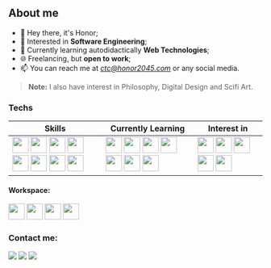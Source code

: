 ## About me

- 👋 Hey there, it's Honor;
- 👀 Interested in **Software Engineering**;
- 🌱 Currently learning autodidactically **Web Technologies**;
- 🌐 Freelancing, but **open to work**;
- 📫 You can reach me at *ctc@honor2045.com* or any social media.

> **Note:** I also have interest in Philosophy, Digital Design and Scifi Art.

### Techs

| Skills | Currently Learning | Interest in
| - | - | -
| <img src="https://cdn.jsdelivr.net/gh/devicons/devicon/icons/html5/html5-original.svg" width="32" height="32"/> <img src="https://cdn.jsdelivr.net/gh/devicons/devicon/icons/css3/css3-original.svg" width="32" height="32"/> <img src="https://cdn.jsdelivr.net/gh/devicons/devicon/icons/stylus/stylus-original.svg" width="32" height="32"/> <img src="https://cdn.jsdelivr.net/gh/devicons/devicon/icons/less/less-plain-wordmark.svg" width="32" height="32"/> <img src="https://cdn.jsdelivr.net/gh/devicons/devicon/icons/sass/sass-original.svg" width="32" height="32"/> <img src="https://cdn.jsdelivr.net/gh/devicons/devicon/icons/javascript/javascript-original.svg" width="32" height="32"/> <img src="https://cdn.jsdelivr.net/gh/devicons/devicon/icons/java/java-original.svg" width="32" height="32"/> <img src="https://cdn.jsdelivr.net/gh/devicons/devicon/icons/gradle/gradle-plain.svg" width="32" height="32"/>  | <img src="https://cdn.jsdelivr.net/gh/devicons/devicon/icons/git/git-original.svg" width="32" height="32"/> <img src="https://cdn.jsdelivr.net/gh/devicons/devicon/icons/vuejs/vuejs-original.svg" width="32" height="32"/> <img src="https://cdn.jsdelivr.net/gh/devicons/devicon/icons/typescript/typescript-original.svg" width="32" height="32"/> <img src="https://cdn.jsdelivr.net/gh/devicons/devicon/icons/express/express-original.svg" width="32" height="32"/> <img src="https://cdn.jsdelivr.net/gh/devicons/devicon/icons/npm/npm-original-wordmark.svg" width="32" height="32"/>  <img src="https://cdn.jsdelivr.net/gh/devicons/devicon/icons/nodejs/nodejs-original.svg" width="32" height="32"/> <img src="https://cdn.jsdelivr.net/gh/devicons/devicon/icons/mysql/mysql-original.svg" width="32" height="32"/> | <img src="https://cdn.jsdelivr.net/gh/devicons/devicon/icons/bootstrap/bootstrap-original.svg" width="32" height="32" /> <img src="https://cdn.jsdelivr.net/gh/devicons/devicon/icons/tailwindcss/tailwindcss-plain.svg" width="32" height="32" /> <img src="https://cdn.jsdelivr.net/gh/devicons/devicon/icons/react/react-original.svg" width="32" height="32"/> <img src="https://cdn.jsdelivr.net/gh/devicons/devicon/icons/spring/spring-original.svg" width="32" height="32"/> <img src="https://cdn.jsdelivr.net/gh/devicons/devicon/icons/wordpress/wordpress-plain.svg" width="32" height="32"/>

#### Workspace:

<img src="https://cdn.jsdelivr.net/gh/devicons/devicon/icons/vscode/vscode-original.svg" width="32" height="32"/> <img src="https://cdn.jsdelivr.net/gh/devicons/devicon/icons/chrome/chrome-plain.svg" width="32" height="32"/> <img src="https://cdn.jsdelivr.net/gh/devicons/devicon/icons/ubuntu/ubuntu-plain.svg" width="32" height="32"/> <img src="https://cdn.jsdelivr.net/gh/devicons/devicon/icons/android/android-plain.svg" width="32" height="32"/>

### Contact me:

<div>
  <a href="https://www.twitter.com/honor2045" target="_blank"><img src="https://img.shields.io/badge/Twitter-222222?style=for-the-badge&logo=twitch&logoColor=white" target="_blank"></a>
  <a href="https://instagram.com/honor2045" target="_blank"><img src="https://img.shields.io/badge/-Instagram-%23222222?style=for-the-badge&logo=instagram&logoColor=white" target="_blank"></a>
  <a href = "mailto:contact@honor2045.com"><img src="https://img.shields.io/badge/Gmail-222222?style=for-the-badge&logo=gmail&logoColor=white" target="_blank"></a>
</div>
